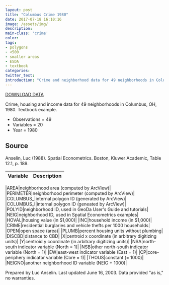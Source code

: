 ```yaml
---
layout: post
title: "Columbus Crime 1980"
date: 2017-07-18 16:10:16
image: /assets/img/
description:
main-class: 'crime'
color:
tags:
- polygons
- <500
- smaller areas
- ESDA
- textbook
categories:
twitter_text:
introduction: "Crime and neighborhood data for 49 neighborhoods in Columbus, OH, 1980."
---
```

<script>
$('#map').hide();
</script>

[DOWNLOAD DATA](https://s3.amazonaws.com/geoda/data/columbus.zip)

Crime, housing and income data for 49 neighborhoods in Columbus, OH, 1980. Textbook example.

* Observations = 49
* Variables = 20
* Year = 1980

**Source**
----------

Anselin, Luc (1988). Spatial Econometrics. Boston, Kluwer Academic, Table 12.1, p. 189.

|**Variable**|Description|
|---|---|

|AREA|neighborhood area (computed by ArcView)|
|PERIMETER|neighborhood perimeter (computed by ArcView)|
|COLUMBUS_|internal polygon ID (generated by ArcView)|
|COLUMBUS_I|internal polygon ID (geneated by ArcView)|
|POLYID|neighborhood ID, used in GeoDa User's Guide and tutorials|
|NEIG|neighborhood ID, used in Spatial Econometrics examples|
|HOVAL|housing value (in $1,000)|
|INC|household income (in $1,000)|
|CRIME|residential burglaries and vehicle thefts per 1000 households|
|OPEN|open space (area)|
|PLUMB|percent housing units without plumbing|
|DISCBD|distance to CBD|
|X|centroid x coordinate (in arbitrary digitizing units)|
|Y|centroid y coordinate (in arbitrary digitizing units)|
|NSA|north-south indicator variable (North = 1)|
|NSB|other north-south indicator variable (North = 1)|
|EW|east-west indicator variable (East = 1)|
|CP|core-periphery indicator variable (Core = 1)|
|THOUS|constant (= 1000)|
|NEIGNO|another neighborhood ID variable (NEIG + 1000)|


Prepared by Luc Anselin. Last updated June 16, 2003. Data provided "as is," no warranties.
